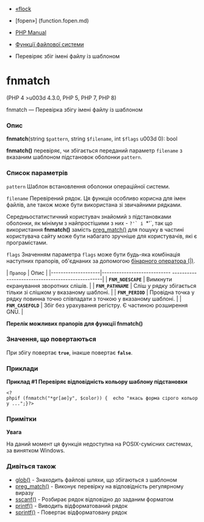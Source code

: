 - [«flock](function.flock.md)
- [fopen»] (function.fopen.md)

- [PHP Manual](index.md)
- [Функції файлової системи](ref.filesystem.md)
- Перевіряє збіг імені файлу із шаблоном

# fnmatch

(PHP 4 \>u003d 4.3.0, PHP 5, PHP 7, PHP 8)

fnmatch — Перевірка збігу імені файлу із шаблоном

### Опис

**fnmatch**(string `$pattern`, string `$filename`, int `$flags` u003d 0):
bool

**fnmatch()** перевіряє, чи збігається переданий параметр `filename` з
вказаним шаблоном підстановок оболонки `pattern`.

### Список параметрів

`pattern`
Шаблон встановлення оболонки операційної системи.

`filename`
Перевірений рядок. Ця функція особливо корисна для імен файлів, але
також може бути використана зі звичайними рядками.

Середньостатистичний користувач знайомий з підстановками оболонки, як
мінімум з найпростішими з них - ``?'` і ``*'`, так що використання
**fnmatch()** замість [preg_match()](function.preg-match.md) для пошуку
в частині користувача сайту може бути набагато зручніше для
користувачів, які є програмістами.

`flags`
Значенням параметра `flags` може бути будь-яка комбінація наступних
прапорів, об'єднаних за допомогою [бінарного оператора
(\|)](language.operators.bitwise.md).

| `Прапор` | Опис |
|--------------------|---------------------------- -------------------------------------------------|
| **`FNM_NOESCAPE`** | Вимкнути екранування зворотних слішів. |
| **`FNM_PATHNAME`** | Сліш у рядку збігається тільки зі слішком у вказаному шаблоні. |
| **`FNM_PERIOD`** | Провідна точка у рядку повинна точно співпадати з точкою у вказаному шаблоні. |
| **`FNM_CASEFOLD`** | Збіг без урахування регістру. Є частиною розширення GNU. |

**Перелік можливих прапорів для функції **fnmatch()****

### Значення, що повертаються

При збігу повертає **`true`**, інакше повертає **`false`**.

### Приклади

**Приклад #1 Перевіряє відповідність кольору шаблону підстановки**

`<?phpif (fnmatch("*gr[ae]y", $color)) {  echo "якась форма сірого кольору ...";}?> `

### Примітки

**Увага**

На даний момент ця функція недоступна на POSIX-сумісних системах,
за винятком Windows.

### Дивіться також

- [glob()](function.glob.md) - Знаходить файлові шляхи, що збігаються з
шаблоном
- [preg_match()](function.preg-match.md) - Виконує перевірку на
відповідність регулярному виразу
- [sscanf()](function.sscanf.md) - Розбирає рядок відповідно до
заданим форматом
- [printf()](function.printf.md) - Виводить відформатований рядок
- [sprintf()](function.sprintf.md) - Повертає відформатовану
рядок
